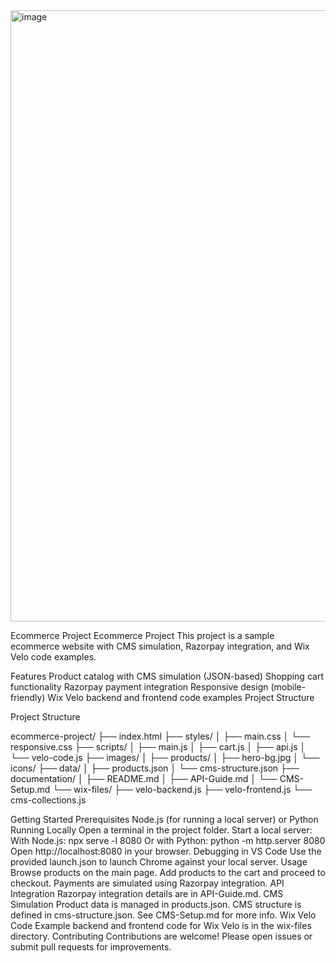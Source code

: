 <img width="1909" height="978" alt="image" src="https://github.com/user-attachments/assets/d93ed41b-26a1-4196-acc2-73106575e6a2" />






















Ecommerce Project
Ecommerce Project This project is a sample ecommerce website with CMS simulation, Razorpay integration, and Wix Velo code examples.

Features Product catalog with CMS simulation (JSON-based) Shopping cart functionality Razorpay payment integration Responsive design (mobile-friendly) Wix Velo backend and frontend code examples Project Structure

Project Structure

ecommerce-project/ ├── index.html ├── styles/ │ ├── main.css │ └── responsive.css ├── scripts/ │ ├── main.js │ ├── cart.js │ ├── api.js │ └── velo-code.js ├── images/ │ ├── products/ │ ├── hero-bg.jpg │ └── icons/ ├── data/ │ ├── products.json │ └── cms-structure.json ├── documentation/ │ ├── README.md │ ├── API-Guide.md │ └── CMS-Setup.md └── wix-files/ ├── velo-backend.js ├── velo-frontend.js └── cms-collections.js

Getting Started Prerequisites Node.js (for running a local server) or Python Running Locally Open a terminal in the project folder. Start a local server: With Node.js: npx serve -l 8080 Or with Python: python -m http.server 8080 Open http://localhost:8080 in your browser. Debugging in VS Code Use the provided launch.json to launch Chrome against your local server. Usage Browse products on the main page. Add products to the cart and proceed to checkout. Payments are simulated using Razorpay integration. API Integration Razorpay integration details are in API-Guide.md. CMS Simulation Product data is managed in products.json. CMS structure is defined in cms-structure.json. See CMS-Setup.md for more info. Wix Velo Code Example backend and frontend code for Wix Velo is in the wix-files directory. Contributing Contributions are welcome! Please open issues or submit pull requests for improvements.


